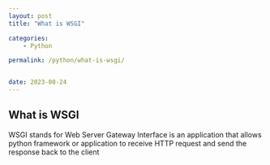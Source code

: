 ```yaml
---
layout: post
title: "What is WSGI"

categories:
    - Python

permalink: /python/what-is-wsgi/


date: 2023-08-24
---
```


## What is WSGI

WSGI stands for Web Server Gateway Interface is an application that allows python framework or application to receive HTTP request and send the response back to the client
